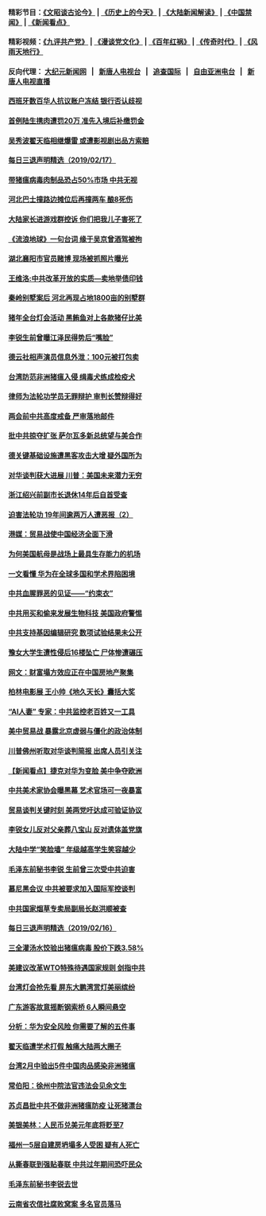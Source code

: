 #### 精彩节目：[《文昭谈古论今》](http://198.13.36.48/wenzhao) | [《历史上的今天》](http://198.13.36.48/today-in-history) | [《大陆新闻解读》](http://198.13.36.48/ntdtv-comedy) | [《中国禁闻》](http://198.13.36.48/ntdtv-news) | [《新闻看点》](http://198.13.36.48/news-insight) 

 #### 精彩视频：[《九评共产党》](http://198.13.36.48:10000/jiuping) | [《漫谈党文化》](http://198.13.36.48:10000/mtdwh) | [《百年红祸》](http://198.13.36.48:10000/bnhh) | [《传奇时代》](http://198.13.36.48:10000/legend) | [《风雨天地行》](http://198.13.36.48:10000/fytdx) 

 #### 反向代理： [大纪元新闻网](http://198.13.36.48:10080/) &nbsp;&nbsp;|&nbsp;&nbsp; [新唐人电视台](http://198.13.36.48:8000/) &nbsp;&nbsp;|&nbsp;&nbsp; [追查国际](http://198.13.36.48:10010/) &nbsp;&nbsp;|&nbsp;&nbsp; [自由亚洲电台](http://198.13.36.48:9800/) &nbsp;&nbsp;|&nbsp;&nbsp; [新唐人电视直播](http://198.13.36.48/) 

#### [西班牙数百华人抗议账户冻结 银行否认歧视](../pages/nsc413/n11052166.md?t=02180536) 


#### [首例陆生携肉遭罚20万 准先入境后补缴罚金](../pages/nsc413/n11051767.md?t=02180536) 

#### [吴秀波翟天临相继爆雷 或遭影视剧出品方索赔](../pages/nsc413/n11051890.md?t=02180536) 

#### [每日三退声明精选（2019/02/17）](../pages/nsc413/n11052097.md?t=02180536) 

#### [带猪瘟病毒肉制品恐占50%市场 中共无视](../pages/nsc413/n11051903.md?t=02180536) 

#### [河北巴士撞路边摊位后再撞两车 酿8死伤](../pages/nsc413/n11051960.md?t=02180536) 

#### [大陆家长进游戏群控诉 你们把我儿子害死了](../pages/nsc413/n11051794.md?t=02180536) 

#### [《流浪地球》一句台词 缘于吴京曾酒驾被拘](../pages/nsc413/n11050257.md?t=02180536) 

#### [湖北襄阳市官员赌博 现场被抓照片曝光](../pages/nsc413/n11051811.md?t=02180536) 

#### [王维洛:中共改革开放的实质—卖地举债印钱](../pages/nsc413/n11051706.md?t=02180536) 

#### [秦岭别墅案后 河北再现占地1800亩的别墅群](../pages/nsc413/n11051711.md?t=02180536) 

#### [猪年全台灯会活动 黑鲔鱼对上各款猪仔比美](../pages/nsc413/n11051697.md?t=02180536) 

#### [李锐生前曾曝江泽民得势后“嘴脸”](../pages/nsc413/n11051686.md?t=02180536) 

#### [德云社相声演员信息外泄：100元被打包卖](../pages/nsc413/n11051726.md?t=02180536) 

#### [台湾防范非洲猪瘟入侵 缉毒犬练成检疫犬](../pages/nsc413/n11051674.md?t=02180536) 

#### [律师为法轮功学员无罪辩护 审判长赞辩得好](../pages/nsc413/n11051086.md?t=02180536) 

#### [两会前中共高度戒备 严审落地邮件](../pages/nsc413/n11051621.md?t=02180536) 

#### [批中共掠夺扩张 萨尔瓦多新总统望与美合作](../pages/nsc413/n11050003.md?t=02180536) 

#### [德关键基础设施遭黑客攻击大增 疑外国所为](../pages/nsc413/n11051415.md?t=02180536) 

#### [对华谈判获大进展 川普：美国未来潜力无穷](../pages/nsc413/n11051330.md?t=02180536) 


#### [浙江绍兴前副市长退休14年后自首受查](../pages/nsc413/n11050911.md?t=02180536) 

#### [迫害法轮功 19年间逾两万人遭恶报（2）](../pages/nsc413/n11047910.md?t=02180536) 

#### [港媒：贸易战使中国经济全面下滑](../pages/nsc413/n11050590.md?t=02180536) 

#### [为何美国航母是战场上最具生存能力的机场](../pages/nsc413/n11045305.md?t=02180536) 

#### [一文看懂 华为在全球多国和学术界陷困境](../pages/nsc413/n11050269.md?t=02180536) 

#### [中共血腥罪恶的见证——“约束衣”](../pages/nsc413/n11046800.md?t=02180536) 

#### [中共用买和偷来发展生物科技 美国政府警惕](../pages/nsc413/n11050574.md?t=02180536) 

#### [中共支持基因编辑研究 数项试验结果未公开](../pages/nsc413/n11050101.md?t=02180536) 

#### [豫女大学生遭性侵后16楼坠亡 尸体惨遭碾压](../pages/nsc413/n11050545.md?t=02180536) 

#### [网文：财富塌方效应正在中国房地产聚集](../pages/nsc413/n11050517.md?t=02180536) 

#### [柏林电影展 王小帅《地久天长》囊括大奖](../pages/nsc413/n11050550.md?t=02180536) 

#### [“AI人妻” 专家：中共监控老百姓又一工具](../pages/nsc413/n11050392.md?t=02180536) 

#### [美中贸易战 暴露北京虚弱与僵化的政治体制](../pages/nsc413/n11050255.md?t=02180536) 

#### [川普佛州听取对华谈判简报 出席人员引关注](../pages/nsc413/n11050138.md?t=02180536) 

#### [【新闻看点】捷克对华为变脸 美中争夺欧洲](../pages/nsc413/n11050059.md?t=02180536) 

#### [中共美术家协会曝黑幕 艺术官场可一夜暴富](../pages/nsc413/n11050177.md?t=02180536) 

#### [贸易谈判关键时刻 美两党吁达成可验证协议](../pages/nsc413/n11050128.md?t=02180536) 

#### [李锐女儿反对父亲葬八宝山 反对遗体盖党旗](../pages/nsc413/n11050030.md?t=02180536) 

#### [大陆中学“笑脸墙” 年级越高学生笑容越少](../pages/nsc413/n11049809.md?t=02180536) 

#### [毛泽东前秘书李锐 生前曾三次受中共迫害](../pages/nsc413/n11049762.md?t=02180536) 

#### [慕尼黑会议 中共被要求加入国际军控谈判](../pages/nsc413/n11049858.md?t=02180536) 

#### [中共国家烟草专卖局副局长赵洪顺被查](../pages/nsc413/n11049725.md?t=02180536) 

#### [每日三退声明精选（2019/02/16）](../pages/nsc413/n11049849.md?t=02180536) 

#### [三全灌汤水饺验出猪瘟病毒 股价下跌3.58%](../pages/nsc413/n11049032.md?t=02180536) 

#### [美建议改革WTO特殊待遇国家规则 剑指中共](../pages/nsc413/n11049527.md?t=02180536) 

#### [台湾灯会抢先看 屏东大鹏湾赏灯美丽缤纷](../pages/nsc413/n11049463.md?t=02180536) 

#### [广东游客故意摇断钢索桥 6人瞬间悬空](../pages/nsc413/n11049571.md?t=02180536) 

#### [分析：华为安全风险 你需要了解的五件事](../pages/nsc413/n11038295.md?t=02180536) 


#### [翟天临遭学术打假 触痛大陆两大圈子](../pages/nsc413/n11049322.md?t=02180536) 

#### [台湾2月中验出5件中国肉品感染非洲猪瘟](../pages/nsc413/n11049212.md?t=02180536) 

#### [常伯阳：徐州中院法官违法会见余文生](../pages/nsc413/n11040669.md?t=02180536) 

#### [苏贞昌批中共不做非洲猪瘟防疫 让死猪漂台](../pages/nsc413/n11049126.md?t=02180536) 

#### [美银美林：人民币兑美元年底将贬至7](../pages/nsc413/n11048930.md?t=02180536) 

#### [福州一5层自建房坍塌多人受困 疑有人死亡](../pages/nsc413/n11048768.md?t=02180536) 

#### [从撕春联到强贴春联 中共过年期间恐吓民众](../pages/nsc413/n11048114.md?t=02180536) 

#### [毛泽东前秘书李锐去世](../pages/nsc413/n11048899.md?t=02180536) 

#### [云南省农信社腐败窝案 多名官员落马](../pages/nsc413/n11048537.md?t=02180536) 

